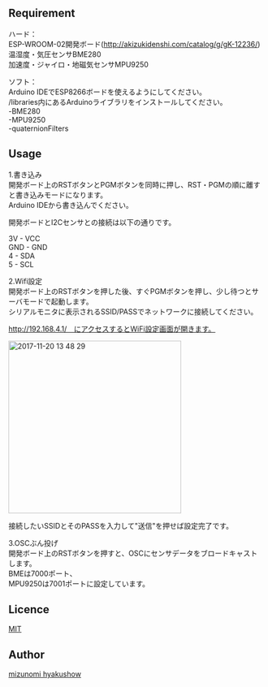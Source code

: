 <!-- ## Description -->

## Requirement
ハード：  
ESP-WROOM-02開発ボード(http://akizukidenshi.com/catalog/g/gK-12236/)  
温湿度・気圧センサBME280  
加速度・ジャイロ・地磁気センサMPU9250  

ソフト：  
Arduino IDEでESP8266ボードを使えるようにしてください。  
/libraries内にあるArduinoライブラリをインストールしてください。  
-BME280  
-MPU9250  
-quaternionFilters

## Usage
1.書き込み  
開発ボード上のRSTボタンとPGMボタンを同時に押し、RST・PGMの順に離すと書き込みモードになります。  
Arduino IDEから書き込んでください。  

開発ボードとI2Cセンサとの接続は以下の通りです。  

  3V - VCC  
  GND - GND  
  4 - SDA  
  5 - SCL


2.Wifi設定  
開発ボード上のRSTボタンを押した後、すぐPGMボタンを押し、少し待つとサーバモードで起動します。  
シリアルモニタに表示されるSSID/PASSでネットワークに接続してください。  

http://192.168.4.1/　にアクセスするとWiFi設定画面が開きます。  

<img width="340" alt="2017-11-20 13 48 29" src="https://user-images.githubusercontent.com/30066904/33002784-ac7fd048-cdf9-11e7-8437-1ad911337ad2.png">  

接続したいSSIDとそのPASSを入力して"送信"を押せば設定完了です。


3.OSCぶん投げ  
開発ボード上のRSTボタンを押すと、OSCにセンサデータをブロードキャストします。  
BMEは7000ポート、  
MPU9250は7001ポートに設定しています。


## Licence

[MIT](https://github.com/mizunomi/fuckinosc/blob/master/LICENSE)

## Author

[mizunomi hyakushow](https://github.com/mizunomi)
